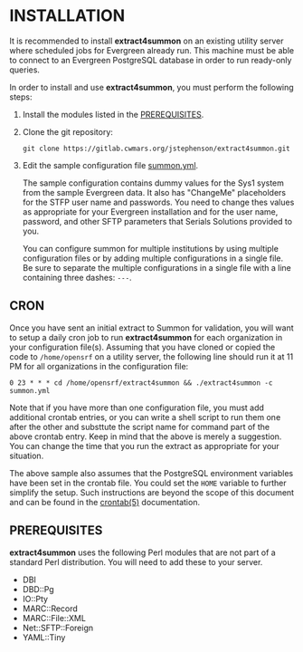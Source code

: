# INSTALLATION

It is recommended to install **extract4summon** on an existing utility
server where scheduled jobs for Evergreen already run.  This machine
must be able to connect to an Evergreen PostgreSQL database in order
to run ready-only queries.

In order to install and use **extract4summon**, you must perform the following steps:

 1. Install the modules listed in the [PREREQUISITES](#prerequisites).

 2. Clone the git repository:

    `git clone https://gitlab.cwmars.org/jstephenson/extract4summon.git`

 3. Edit the sample configuration file [summon.yml](summon.yml).

    The sample configuration contains dummy values for the Sys1 system
    from the sample Evergreen data.  It also has "ChangeMe" placeholders
    for the STFP user name and passwords.  You need to change thes values
    as appropriate for your Evergreen installation and for the user name,
    password, and other SFTP parameters that Serials Solutions provided to
    you.

    You can configure summon for multiple institutions by using multiple
    configuration files or by adding multiple configurations in a single
    file.  Be sure to separate the multiple configurations in a single
    file with a line containing three dashes: `---`.

## CRON

Once you have sent an initial extract to Summon for validation, you
will want to setup a daily cron job to run **extract4summon** for each
organization in your configuration file(s).  Assuming that you have
cloned or copied the code to `/home/opensrf` on a utility server, the
following line should run it at 11 PM for all organizations in the
configuration file:

`0 23 * * * cd /home/opensrf/extract4summon && ./extract4summon -c summon.yml`

Note that if you have more than one configuration file, you must add
additional crontab entries, or you can write a shell script to run
them one after the other and substtute the script name for command
part of the above crontab entry.  Keep in mind that the above is
merely a suggestion.  You can change the time that you run the extract
as appropriate for your situation.

The above sample also assumes that the PostgreSQL environment
variables have been set in the crontab file.  You could set the
`HOME` variable to further simplify the setup.  Such instructions are
beyond the scope of this document and can be found in the
[crontab(5)](http://man.he.net/man5/crontab) documentation.

## PREREQUISITES

**extract4summon** uses the following Perl modules that are not part of
a standard Perl distribution.  You will need to add these to your
server.

- DBI
- DBD::Pg
- IO::Pty
- MARC::Record
- MARC::File::XML
- Net::SFTP::Foreign
- YAML::Tiny

